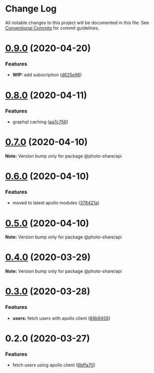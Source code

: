 # Change Log

All notable changes to this project will be documented in this file.
See [Conventional Commits](https://conventionalcommits.org) for commit guidelines.

# [0.9.0](https://github.com/mujuni88/photo-share/compare/v0.8.0...v0.9.0) (2020-04-20)


### Features

* **WIP:** add subscription ([d625e96](https://github.com/mujuni88/photo-share/commit/d625e96d7a88faaa367bcbaa4085ac7fb02cfd22))





# [0.8.0](https://github.com/mujuni88/photo-share/compare/v0.6.0...v0.8.0) (2020-04-11)


### Features

* graphql caching ([aa7c756](https://github.com/mujuni88/photo-share/commit/aa7c756ea16beddda3a0eff11b54f9f49186822d))





# [0.7.0](https://github.com/mujuni88/photo-share/compare/v0.6.0...v0.7.0) (2020-04-10)

**Note:** Version bump only for package @photo-share/api





# [0.6.0](https://github.com/mujuni88/photo-share/compare/v0.5.0...v0.6.0) (2020-04-10)


### Features

* moved to latest apollo modules ([378421a](https://github.com/mujuni88/photo-share/commit/378421aad3fe8f0eac81744f233f303ee8559e2e))





# [0.5.0](https://github.com/mujuni88/photo-share/compare/v0.4.0...v0.5.0) (2020-04-10)

**Note:** Version bump only for package @photo-share/api





# [0.4.0](https://github.com/mujuni88/photo-share/compare/v0.3.0...v0.4.0) (2020-03-29)

**Note:** Version bump only for package @photo-share/api





# [0.3.0](https://github.com/mujuni88/photo-share/compare/v0.2.0...v0.3.0) (2020-03-28)


### Features

* **users:** fetch users with apollo client ([88b9458](https://github.com/mujuni88/photo-share/commit/88b945870344fe18287841ce81d34c3110d7ff5a))





# 0.2.0 (2020-03-27)


### Features

* fetch users using apollo client ([6bffa70](https://github.com/mujuni88/photo-share/commit/6bffa709b4fed202e93432e501d6e6977a394409))
